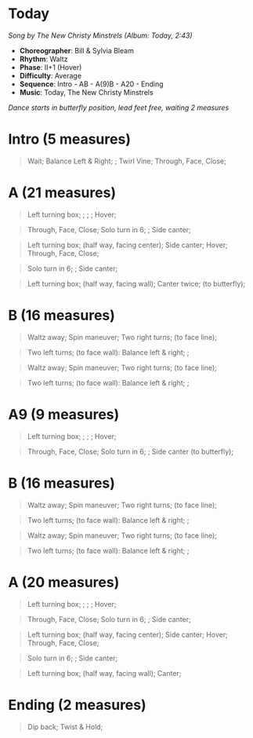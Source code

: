 # Today
*Song by The New Christy Minstrels (Album: Today, 2:43)*

* **Choreographer**: Bill & Sylvia Bleam
* **Rhythm**: Waltz
* **Phase**: II+1 (Hover)
* **Difficulty**: Average
* **Sequence**: Intro - AB - A(9)B - A20 - Ending
* **Music**: Today, The New Christy Minstrels

*Dance starts in butterfly position, lead feet free, waiting 2 measures*

# Intro (5 measures)

> Wait; Balance Left & Right; ; Twirl Vine; Through, Face, Close;

# A (21 measures)

> Left turning box; ; ; ; Hover;

> Through, Face, Close; Solo turn in 6; ; Side canter;

> Left turning box; (half way, facing center); Side canter; Hover; Through, Face, Close;

> Solo turn in 6; ; Side canter;

> Left turning box; (half way, facing wall); Canter twice; (to butterfly);

# B (16 measures)

> Waltz away; Spin maneuver; Two right turns; (to face line);

> Two left turns; (to face wall): Balance left & right; ;

> Waltz away; Spin maneuver; Two right turns; (to face line);

> Two left turns; (to face wall): Balance left & right; ;

# A9 (9 measures)

> Left turning box; ; ; ; Hover;

> Through, Face, Close; Solo turn in 6; ; Side canter (to butterfly);

# B (16 measures)

> Waltz away; Spin maneuver; Two right turns; (to face line);

> Two left turns; (to face wall): Balance left & right; ;

> Waltz away; Spin maneuver; Two right turns; (to face line);

> Two left turns; (to face wall): Balance left & right; ;

# A (20 measures)

> Left turning box; ; ; ; Hover;

> Through, Face, Close; Solo turn in 6; ; Side canter;

> Left turning box; (half way, facing center); Side canter; Hover; Through, Face, Close;

> Solo turn in 6; ; Side canter;

> Left turning box; (half way, facing wall); Canter;

# Ending (2 measures)

> Dip back; Twist & Hold;

<meta name="x:audio-file" content="t/The New Christy Minstrels/The New Christy Minstrels - Today.mp3">